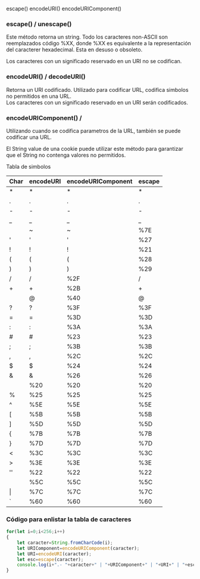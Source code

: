 escape() encodeURI() encodeURIComponent()

### escape() / unescape()

Este método retorna un string. Todo los caracteres non-ASCII son reemplazados código %XX, donde %XX es equivalente a la representación del caracterer hexadecimal. Esta en desuso o obsoleto.

Los caracteres con un significado reservado en un URI no se codifican.

### encodeURI() /  decodeURI()

Retorna  un URI codificado. Utilizado para codificar URL, codifica simbolos no permitidos en una URL.  
Los caracteres con un significado reservado en un URI serán codificados.

### encodeURIComponent() / 

Utilizando cuando se codifica parametros de la URL, también se puede codificar una URL. 

El String value de una cookie puede utilizar este método para garantizar que el String no contenga valores no permitidos.

Tabla de simbolos

| Char | encodeURI | encodeURIComponent | escape |
| ---- | --------- | ------------------ | ------ |
| *    | *         | *                  | *      |
| .    | .         | .                  | .      |
| -    | -         | -                  | -      |
| _    | _         | _                  | _      |
|      | ~         | ~                  | %7E    |
| '    | '         | '                  | %27    |
| !    | !         | !                  | %21    |
| (    | (         | (                  | %28    |
| )    | )         | )                  | %29    |
| /    | /         | %2F                | /      |
| +    | +         | %2B                | +      |
|      | @         | %40                | @      |
| ?    | ?         | %3F                | %3F    |
| =    | =         | %3D                | %3D    |
| :    | :         | %3A                | %3A    |
| #    | #         | %23                | %23    |
| ;    | ;         | %3B                | %3B    |
| ,    | ,         | %2C                | %2C    |
| $    | $         | %24                | %24    |
| &    | &         | %26                | %26    |
|      | %20       | %20                | %20    |
| %    | %25       | %25                | %25    |
| ^    | %5E       | %5E                | %5E    |
| [    | %5B       | %5B                | %5B    |
| ]    | %5D       | %5D                | %5D    |
| {    | %7B       | %7B                | %7B    |
| }    | %7D       | %7D                | %7D    |
| <    | %3C       | %3C                | %3C    |
| >    | %3E       | %3E                | %3E    |
| ''   | %22       | %22                | %22    |
|      | %5C       | %5C                | %5C    |
| \|   | %7C       | %7C                | %7C    |
| `    | %60       | %60                | %60    |

### Código para enlistar la tabla de caracteres

```javascript
for(let i=0;i<256;i++)
{ 
    let caracter=String.fromCharCode(i);
    let URIComponent=encodeURIComponent(caracter);
    let URI=encodeURI(caracter);
    let esc=escape(caracter);
    console.log(i+".- "+caracter+" | "+URIComponent+" | "+URI+" | "+esc);    
}
```

